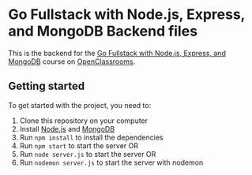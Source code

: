 # Go Fullstack with Node.js, Express, and MongoDB Backend files

This is the backend for the [Go Fullstack with Node.js, Express, and MongoDB](https://openclassrooms.com/en/courses/5614116-go-full-stack-with-node-js-express-and-mongodb) course on [OpenClassrooms](https://openclassrooms.com/).

## Getting started

To get started with the project, you need to:

1. Clone this repository on your computer
2. Install [Node.js](https://nodejs.org/en/) and [MongoDB](https://docs.mongodb.com/manual/installation/)
3. Run `npm install` to install the dependencies
4. Run `npm start` to start the server
   OR 
5. Run `node server.js` to start the server
   OR 
6. Run `nodemon server.js` to start the server with nodemon